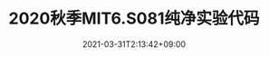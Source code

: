 ---
title: "2020秋季MIT6.S081纯净实验代码"
date: 2021-03-31T2:13:42+09:00
description: 由于官方给的实验代码比较难以clone,而且对于个人想要将自己代码上传到github的学者不友好,所以特地制作了这个纯净的代码库,方便大家直接fork使用,有用的话随手点个Star吧
weight: 1
link: https://zhuanlan.zhihu.com/p/449687883
repo: https://github.com/CalvinHaynes/MIT6.S081-2020-labs
pinned: true
thumb: https://pic3.zhimg.com/v2-6523ccf9459837d95ebd15c26c156152_1440w.jpg?source=172ae18b
---